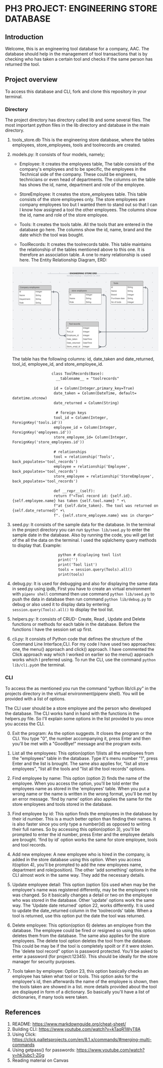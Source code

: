 # PH3 PROJECT: ENGINEERING STORE DATABASE
## Introduction
Welcome, this is an engineering tool database for a company, AAC. The database should help in the management of tool transactions that is by checking who has taken a certain tool and checks if the same person has returned the tool. 


## Project overview
To access this database and CLI, fork and clone this repository in your terminal.

### Directory
The project directory has directory called lib and some several files. The most important python files in the lib directory and database in the main directory.

  1. tools_store.db
     This is the engineering store database, where the tables employees, store_employees, tools and toolrecords are created.

  2. models.py:
     It consists of four models, namely;
      - Employee: It creates the employees table, The table consists of the company's employees and to be specific, the employees in the Technical side of the company. These could be engineers, technicians or even head of departments. The columns on the table has shows the id, name, department and role of the employee.

      - StoreEmployee: It creates the store_employees table. This table consists of the store employees only. The store employees are company employees too but I wanted them to stand out so that I can I know how assigned a tool the other employees. The columns show the id, name and role of the store employee.

      - Tools: It creates the tools table. All the tools that are entered in the database go here. The columns show the id, name, brand and the date which the tool was bought.

      - ToolRecords: It creates the toolrecords table. This table maintains the relationship of the tables mentioned above to this one. It is therefore an association table. A one to many relationship is used here. The Entity Relationship Diagram, ERD:

      ![DATABASE_ERD](./ENGINEERING%20STORE%20ERD.png)
      
      The table has the following columns: id, date_taken and date_returned, tool_id, employee_id, and store_employee_id.
            
                           class ToolRecords(Base):
                             __tablename__ = "toolrecords"

                            id = Column(Integer,primary_key=True)
                            date_taken = Column(DateTime, default= datetime.utcnow)
                            date_returned = Column(String)
 
                             # foreign keys
                            tool_id = Column(Integer, ForeignKey('tools.id'))
                            employee_id = Column(Integer, ForeignKey('employees.id'))
                            store_employee_id= Column(Integer, ForeignKey('store_employees.id'))

                            # relationships
                            tool = relationship('Tools', back_populates='tool_records')
                            employee = relationship('Employee', back_populates='tool_records')
                            store_employee = relationship('StoreEmployee', back_populates='tool_records')

                            def __repr__(self):
                            return f"<Tool record id: {self.id}. {self.employee.name} has taken {self.tool.name} " +\
                            f"at {self.date_taken}. The tool was returned on {self.date_returned}" +\
                            f". {self.store_employee.name} was in charge>"

   


  3. seed.py:
     It consists of the sample data for the database. In the terminal in the project directory you can run ```$python lib/seed.py``` to enter the sample date in the database. Also by running the code, you will get list of the all the data on the terminal. I used the sqlalchemy query methods to display that.  Example: 
                          
                              python # displaying tool list
                              print('')
                              print('Tool list')
                              tools = session.query(Tools).all()
                              print(tools)
                           
  
  4. debug.py: It is used for debugging and also for displaying the same data in seed.py using ipdb, First you have to create an virtual environment with ```pipenv shell``` command then use command ```python lib/seed.py``` to push the data in database then run command ```python lib/debug.py``` to debug or also used it to display data by entering: ```session.query(Tools).all()``` to display the tool list.

  5. helpers.py: It consists of CRUD- Create, Read , Update and Delete functions or methods for each table in the database. Before the functions I have the session set up first.

  6. cli.py: It consists of Python code that defines the structure of the Command Line Interface,CLI. For my code I have used two approaches: one, the menu() approach and click() approach. I have commented the Click approach way which I worked on earlier so the menu() approach works which I preferred using. To run the CLI, use the command ```python lib/cli.py```on the terminal.
 
### CLI
  To access the as mentioned you run the command "python lib/cli.py" in the projects directory in the virtual environment(pipenv shell). You will be provided with a list of options.

  The CLI user should be a store employee and the person who developed the database. The CLI works hand in hand with the functions in the helpers.py file. 
  So I'll explain some options in the list provided to you once you access the CLI. 

   0. Exit the program:
      As the option suggests. It closes the program or the CLI. You type "0", the number accompanying it, press Enter and then you'll be met with a "GoodBye!" message and the program exits.


   1. List all the employees:
      This option(option 1)lists all the employees from the "employees" table in the database. Type it's menu number "1", press Enter and the list is brought. The same also applies for, "list all store employees", "list all the tools and "list all the tool records" options.

   2. Find employee by name:
      This option (option 2) finds the name of the employee. When you access the option, you'll be told enter the employees name as stored in the 'employees' table. When you put a wrong name or the name is written in the wrong format, you'll be met by an error message.
      'find by name' option also applies the same for the store employees and tools stored in the database.

   3. Find employee by id:
      This option finds the employees in the database by their id number. This is a much better option than finding their names. It is also faster since you only type a number(id) as opposed to writing their full names. 
      So by accessing this option(option 3), you'll be prompted to enter the id number, press Enter and the employee details are brought.
      'find by id' option works the same for store employee, tools and tool records.

   4. Add new employee:
      A new employee who is hired in the company, is added in the store database using this option. When you access it(option 4), you'll be prompted to add the new employees name, department and role(position).
      The other 'add something' options  in the CLI almost work in the same way. They add the necessary details.

   5. Update employee detail:
      This option (option 5)is used when may be the employee's name was registered differently, may be the employee's role was changed. So it basically changes a detail or two on the employee who was stored in the database.
      Other 'update' options work the same way.
      The 'Update date returned' option 22, works differently. It is used to update the date_returned column in the 'toolrecords' table. When a tool is returned, use this option put the date the tool was returned.

   6. Delete employee:
      This option(option 6) deletes an employee from the database. The employee could be fired or resigned so using this option deletes them from the database. The same also applies for the store employees.
      The delete tool option deletes the tool from the database. This could be may be if the tool is completely spoilt or if it were stolen.
      The 'delete tool record" option is password protected. You'll be asked to enter a password (for project:12345). This should be ideally for the store manager for security purposes.

   7.  Tools taken by employee:
       Option 23, this option basically checks an employee has taken what tool or tools. This option asks for the employee's id, then afterwards the name of the employee is shown, then the tools taken are showed in a list. more details provided about the tool are displayed in form of a dictionary. So basically you'll have a list of dictionaries, if many tools were taken.

   
## References
1. README: https://www.markdownguide.org/cheat-sheet/
2. Building CLI: https://www.youtube.com/watch?v=kTaqR1WyT8A
3. Using Click: https://click.palletsprojects.com/en/8.1.x/commands/#merging-multi-commands
4. Using getpass() for passwords: https://www.youtube.com/watch?v=hk3ubc1-ZGg
5. Reading material on Canvas
